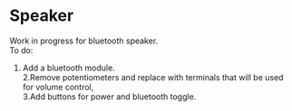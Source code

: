# Speaker
Work in progress for bluetooth speaker.<br>
To do: <br>
1. Add a bluetooth module.<br>
2.Remove potentiometers and replace with terminals that will be used for volume control,<br>
3.Add buttons for power and bluetooth toggle.<br>
